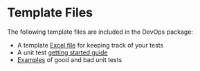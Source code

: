 # Template Files

The following template files are included in the DevOps package:

* A template [Excel file](https://github.com/br-automation-community/BnR-DevOps-Package/raw/main/Testing/Template%20Files/TestingTemplate.xlsm) for keeping track of your tests
* A unit test [getting started guide](https://github.com/br-automation-community/BnR-DevOps-Package/raw/main/Testing/Template%20Files/Unit%20Test%20Guide.pdf)
* [Examples](https://github.com/br-automation-community/BnR-DevOps-Package/tree/main/Testing/Template%20Files/Unit%20Test%20Examples) of good and bad unit tests

